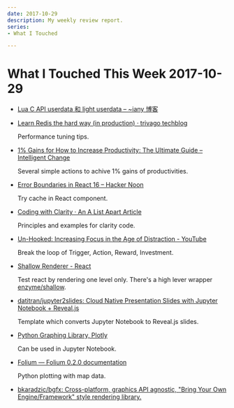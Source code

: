 ```yaml
---
date: 2017-10-29
description: My weekly review report.
series:
- What I Touched

---
```


# What I Touched This Week 2017-10-29


- [Lua C API userdata 和 light userdata – ~iany 博客](https://blog.iany.me/zh/2017/10/lua-c-api-userdata/)

- [Learn Redis the hard way (in production) · trivago techblog](http://tech.trivago.com/2017/01/25/learn-redis-the-hard-way-in-production/)

    Performance tuning tips.

- [1% Gains for How to Increase Productivity: The Ultimate Guide – Intelligent Change](https://www.intelligentchange.com/blogs/news/how-to-increase-productivity)

    Several simple actions to achive 1% gains of productivities.

- [Error Boundaries in React 16 – Hacker Noon](https://hackernoon.com/error-boundaries-in-react-16-32fb8e185a3)

    Try cache in React component.

- [Coding with Clarity · An A List Apart Article](https://alistapart.com/article/coding-with-clarity)

    Principles and examples for clarity code.

- [Un-Hooked: Increasing Focus in the Age of Distraction - YouTube](https://www.youtube.com/watch?v=1j2Wg3kwZIk&feature=youtu.be)

    Break the loop of Trigger, Action, Reward, Investment.

<!--more-->

- [Shallow Renderer - React](https://reactjs.org/docs/shallow-renderer.html)

    Test react by rendering one level only. There's a high lever wrapper [enzyme/shallow](https://github.com/airbnb/enzyme/blob/master/docs/api/shallow.md).

- [datitran/jupyter2slides: Cloud Native Presentation Slides with Jupyter Notebook + Reveal.js](https://github.com/datitran/jupyter2slides)

    Template which converts Jupyter Notebook to Reveal.js slides.

- [Python Graphing Library, Plotly](https://plot.ly/python/)

    Can be used in Jupyter Notebook.

- [Folium — Folium 0.2.0 documentation](https://folium.readthedocs.io/en/latest/)

    Python plotting with map data.

- [bkaradzic/bgfx: Cross-platform, graphics API agnostic, "Bring Your Own Engine/Framework" style rendering library.](https://github.com/bkaradzic/bgfx)

